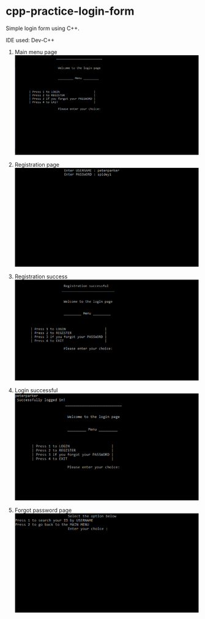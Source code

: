 # cpp-practice-login-form
Simple login form using C++.

IDE used: Dev-C++

1. Main menu page
![main menu page](images/login-form-01.png?raw=true)

2. Registration page
![registration page](/images/login-form-02.png?raw=true)

3. Registration success
![registration success](/images/login-form-03.png?raw=true)

4. Login successful
![login successful](images/login-form-04.png?raw=true)

5. Forgot password page
![forgot password page](images/login-form-05.png?raw=true)
